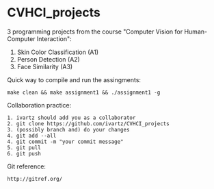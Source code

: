 # CVHCI_projects
3 programming projects from the course "Computer Vision for Human-Computer Interaction":

1. Skin Color Classification (A1)
2. Person Detection (A2)
3. Face Similarity (A3)

Quick way to compile and run the assingments:
```
make clean && make assignment1 && ./assignment1 -g
```
Collaboration  practice:
```
1. ivartz should add you as a collaborator
2. git clone https://github.com/ivartz/CVHCI_projects
3. (possibly branch and) do your changes
4. git add --all
4. git commit -m "your commit message"
5. git pull
6. git push
```
Git reference:
```
http://gitref.org/
```